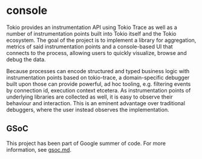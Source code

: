 # console

Tokio provides an instrumentation API using Tokio Trace as well as a number of instrumentation points built into Tokio itself and the Tokio ecosystem. The goal of the project is to implement a library for aggregation, metrics of said instrumentation points and a console-based UI that connects to the process, allowing users to quickly visualize, browse and debug the data.

Because processes can encode structured and typed business logic with instrumentation points based on tokio-trace, a domain-specific debugger built upon those can provide powerful, ad hoc tooling, e.g. filtering events by connection id, execution context etcetera. As instrumentation points of underlying libraries are collected as well, it is easy to observe their behaviour and interaction. This is an eminent advantage over traditional debuggers, where the user instead observes the implementation.

## GSoC
This project has been part of Google summer of code. For more information, see [gsoc.md](https://github.com/tokio-rs/console/blob/master/gsoc.md).